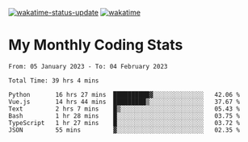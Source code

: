 [![wakatime-status-update](https://github.com/noopurphalak/noopurphalak/workflows/wakatime-status-update/badge.svg)](https://github.com/noopurphalak/noopurphalak/actions/workflows/main.yml)
[![wakatime](https://wakatime.com/badge/user/80ace140-ef40-4fdd-b8ed-f3be3d2e1aea.svg)](https://wakatime.com/@80ace140-ef40-4fdd-b8ed-f3be3d2e1aea)

# My Monthly Coding Stats

<!--START_SECTION:waka-->

```text
From: 05 January 2023 - To: 04 February 2023

Total Time: 39 hrs 4 mins

Python       16 hrs 27 mins  ██████████▓░░░░░░░░░░░░░░   42.06 %
Vue.js       14 hrs 44 mins  █████████▒░░░░░░░░░░░░░░░   37.67 %
Text         2 hrs 7 mins    █▒░░░░░░░░░░░░░░░░░░░░░░░   05.43 %
Bash         1 hr 28 mins    █░░░░░░░░░░░░░░░░░░░░░░░░   03.75 %
TypeScript   1 hr 27 mins    █░░░░░░░░░░░░░░░░░░░░░░░░   03.72 %
JSON         55 mins         ▓░░░░░░░░░░░░░░░░░░░░░░░░   02.35 %
```

<!--END_SECTION:waka-->
